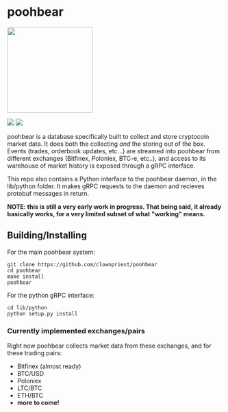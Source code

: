 # poohbear

<a href="http://imgur.com/6KSV3YT"><img src="http://i.imgur.com/6KSV3YT.png" width="200" /></a>

<img src="https://img.shields.io/travis/clownpriest/poohbear.svg">
<img src="https://img.shields.io/aur/license/yaourt.svg">


poohbear is a database specifically built to collect and store cryptocoin market data.
It does both the collecting *and* the storing out of the box. Events (trades, orderbook
updates, etc...) are streamed into poohbear from different exchanges (Bitfinex, Poloniex, BTC-e,
etc..), and access to its warehouse of market history is exposed through a gRPC interface.


This repo also contains a Python interface to the poohbear daemon, in the lib/python folder.
It makes gRPC requests to the daemon and recieves protobuf messages in return.


**NOTE: this is still a very early work in progress. That being said, it already basically works, for a very limited
subset of what "working" means.**


## Building/Installing

For the main poohbear system:
```
git clone https://github.com/clownpriest/poohbear
cd poohbear
make install
poohbear
```

For the python gRPC interface:
```
cd lib/python
python setup.py install
```




### Currently implemented exchanges/pairs
Right now poohbear collects market data from
these exchanges, and for these trading pairs:

- Bitfinex (almost ready)
 - BTC/USD
- Poloniex
 - LTC/BTC
 - ETH/BTC
- **more to come!**
